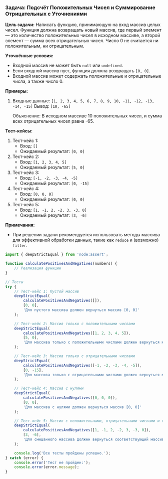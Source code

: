 ### Задача: Подсчёт Положительных Чисел и Суммирование Отрицательных с Уточнениями

**Цель задачи:** Написать функцию, принимающую на вход массив целых чисел. Функция должна возвращать новый массив, где первый элемент — это количество положительных чисел в исходном массиве, а второй элемент — сумма всех отрицательных чисел. Число 0 не считается ни положительным, ни отрицательным.

**Уточнённые условия:**

-   Входной массив не может быть `null` или `undefined`.
-   Если входной массив пуст, функция должна возвращать `[0, 0]`.
-   Входной массив может содержать положительные и отрицательные числа, а также число 0.

**Примеры:**

1. Входные данные: `[1, 2, 3, 4, 5, 6, 7, 8, 9, 10, -11, -12, -13, -14, -15]`
   Вывод: `[10, -65]`

    Объяснение: В исходном массиве 10 положительных чисел, и сумма всех отрицательных чисел равна -65.

**Тест-кейсы:**

1. Тест-кейс 1:
    - Вход: `[]`
    - Ожидаемый результат: `[0, 0]`
2. Тест-кейс 2:
    - Вход: `[1, 2, 3, 4, 5]`
    - Ожидаемый результат: `[5, 0]`
3. Тест-кейс 3:
    - Вход: `[-1, -2, -3, -4, -5]`
    - Ожидаемый результат: `[0, -15]`
4. Тест-кейс 4:
    - Вход: `[0, 0, 0]`
    - Ожидаемый результат: `[0, 0]`
5. Тест-кейс 5:
    - Вход: `[1, -1, 2, -2, 3, -3, 0]`
    - Ожидаемый результат: `[3, -6]`

**Примечания:**

-   При решении задачи рекомендуется использовать методы массива для эффективной обработки данных, такие как `reduce` и (возможно) `filter`.

```js
import { deepStrictEqual } from 'node:assert';

function calculatePositivesAndNegatives(numbers) {
    // Реализация функции
}

// Тесты
try {
    // Тест-кейс 1: Пустой массив
    deepStrictEqual(
        calculatePositivesAndNegatives([]),
        [0, 0],
        'Для пустого массива должен вернуться массив [0, 0]'
    );

    // Тест-кейс 2: Массив только с положительными числами
    deepStrictEqual(
        calculatePositivesAndNegatives([1, 2, 3, 4, 5]),
        [5, 0],
        'Для массива только с положительными числами должен вернуться массив [5, 0]'
    );

    // Тест-кейс 3: Массив только с отрицательными числами
    deepStrictEqual(
        calculatePositivesAndNegatives([-1, -2, -3, -4, -5]),
        [0, -15],
        'Для массива только с отрицательными числами должен вернуться массив [0, -15]'
    );

    // Тест-кейс 4: Массив с нулями
    deepStrictEqual(
        calculatePositivesAndNegatives([0, 0, 0]),
        [0, 0],
        'Для массива с нулями должен вернуться массив [0, 0]'
    );

    // Тест-кейс 5: Массив с положительными, отрицательными числами и нулями
    deepStrictEqual(
        calculatePositivesAndNegatives([1, -1, 2, -2, 3, -3, 0]),
        [3, -6],
        'Для смешанного массива должен вернуться соответствующий массив'
    );

    console.log('Все тесты пройдены успешно.');
} catch (error) {
    console.error('Тест не пройден:');
    console.error(error.message);
}
```
